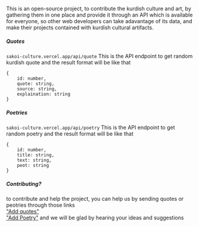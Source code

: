 This is an open-source project, to contribute the kurdish culture and art, by gathering them in one place and provide it through an API which is available for everyone, so other web developers can take adavantage of its data, and make their projects contained with kurdish cultural artifacts.

##### Quotes

`sakoi-culture.vercel.app/api/quote`
This is the API endpoint to get random kurdish quote and the result format will be like that

```
{
    id: number,
    quote: string,
    source: string,
    explaination: string
}
```

##### Poetries

`sakoi-culture.vercel.app/api/poetry`
This is the API endpoint to get random poetry and the result format will be like that

```
{
    id: number,
    title: string,
    text: string,
    peot: string
}
```

##### Contributing?

to contribute and help the project, you can help us by sending quotes or peotries through those links
<br>
["Add quotes"](https://sakoi-culture.vercel.app/quote/add-quote)
<br>
["Add Poetry"](https://sakoi-culture.vercel.app/poetry/new)
and we will be glad by hearing your ideas and suggestions
